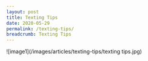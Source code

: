 ```yaml
---
layout: post
title: Texting Tips
date: 2020-05-29
permalink: /texting-tips/
breadcrumb: Texting Tips
---
```


![image1](/images/articles/texting-tips/texting tips.jpg)


